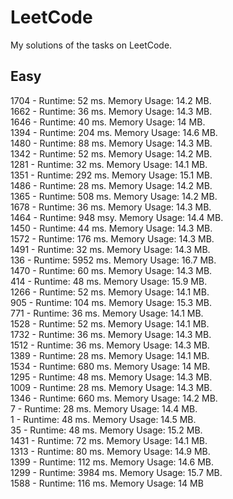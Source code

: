 # LeetCode
My solutions of the tasks on LeetCode.
## Easy

1704 - Runtime: 52 ms.
       Memory Usage: 14.2 MB.    
1662 - Runtime: 36 ms.
       Memory Usage: 14.3 MB.  
1646 - Runtime: 40 ms.
       Memory Usage: 14 MB.       
1394 - Runtime: 204 ms.
       Memory Usage: 14.6 MB.  
1480 - Runtime: 88 ms. 
       Memory Usage: 14.3 MB.        
1342 - Runtime: 52 ms. 
       Memory Usage: 14.2 MB.  
1281 - Runtime: 32 ms.
       Memory Usage: 14.1 MB.  
1351 - Runtime: 292 ms.
       Memory Usage: 15.1 MB.     
1486 - Runtime: 28 ms.
       Memory Usage: 14.2 MB.   
1365 - Runtime: 508 ms.
       Memory Usage: 14.2 MB.    
1678 - Runtime: 36 ms.
       Memory Usage: 14.3 MB.  
1464 - Runtime: 948 msy.
       Memory Usage: 14.4 MB.   
1450 - Runtime: 44 ms.
       Memory Usage: 14.3 MB.      
1572 - Runtime: 176 ms.
       Memory Usage: 14.3 MB.    
1491 - Runtime: 32 ms.
       Memory Usage: 14.3 MB.   
136 -  Runtime: 5952 ms.
       Memory Usage: 16.7 MB.       
1470 - Runtime: 60 ms.
       Memory Usage: 14.3 MB.   
414 -  Runtime: 48 ms.
       Memory Usage: 15.9 MB.      
1266 - Runtime: 52 ms.
       Memory Usage: 14.1 MB.             
905 - Runtime: 104 ms.
      Memory Usage: 15.3 MB.   
771 - Runtime: 36 ms.
      Memory Usage: 14.1 MB.   
1528 - Runtime: 52 ms.
       Memory Usage: 14.1 MB.   
1732 - Runtime: 36 ms.
       Memory Usage: 14.3 MB.     
1512 - Runtime: 36 ms.
       Memory Usage: 14.3 MB.    
1389 - Runtime: 28 ms.
       Memory Usage: 14.1 MB.      
1534 - Runtime: 680 ms.
       Memory Usage: 14 MB.      
1295 - Runtime: 48 ms.
       Memory Usage: 14.3 MB.        
1009 - Runtime: 28 ms.
       Memory Usage: 14.3 MB.         
1346 - Runtime: 660 ms.
       Memory Usage: 14.2 MB.       
7 - Runtime: 28 ms.
    Memory Usage: 14.4 MB.       
1 - Runtime: 48 ms.
    Memory Usage: 14.5 MB.            
35 - Runtime: 48 ms.
     Memory Usage: 15.2 MB.         
1431 - Runtime: 72 ms.
       Memory Usage: 14.1 MB.       
1313 - Runtime: 80 ms.
       Memory Usage: 14.9 MB.    
1399 - Runtime: 112 ms.
       Memory Usage: 14.6 MB.          
1299 - Runtime: 3984 ms.
       Memory Usage: 15.7 MB.      
1588 - Runtime: 116 ms.
       Memory Usage: 14 MB
